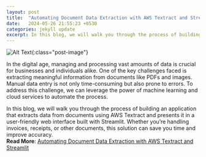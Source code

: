 ```yaml
---
layout: post
title:  "Automating Document Data Extraction with AWS Textract and Streamlit"
date:   2024-05-26 21:55:23 +0530
categories: jekyll update
excerpt: In this blog, we will walk you through the process of building an application that extracts data from documents using AWS Textract
---
```


![Alt Text](/assets/images/aws_textract.png){:class="post-image"}

In the digital age, managing and processing vast amounts of data is crucial for businesses and individuals alike. One of the key challenges faced is extracting meaningful information from documents like PDFs and images. Manual data entry is not only time-consuming but also prone to errors. To address this challenge, we can leverage the power of machine learning and cloud services to automate the process.

In this blog, we will walk you through the process of building an application that extracts data from documents using AWS Textract and presents it in a user-friendly web interface built with Streamlit. Whether you’re handling invoices, receipts, or other documents, this solution can save you time and improve accuracy.   
**Read More**:  [Automating Document Data Extraction with AWS Textract and Streamlit](https://medium.com/@mohtasham9/automating-document-data-extraction-with-aws-textract-and-streamlit-c1442a7619eb)